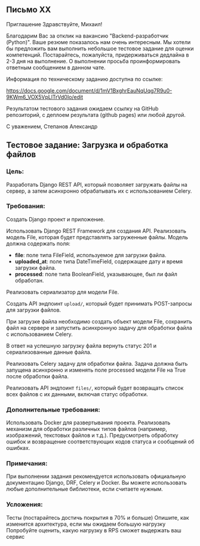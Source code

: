 ## Письмо ХХ
Приглашение
Здравствуйте, Михаил!

Благодарим Вас за отклик на вакансию "Backend-разработчик (Python)". Ваше резюме показалось нам очень интересным. Мы хотели бы предложить вам выполнить небольшое тестовое задание для оценки компетенций. Постарайтесь, пожалуйста, придерживаться дедлайна в 2-3 дня на выполнение. О выполнении просьба проинформировать ответным сообщением в данном чате.

Информация по техническому заданию доступна по ссылке:

https://docs.google.com/document/d/1mV1BxghrEauNqUqg7R9u0-9KWm6_VOX5VpLlTrVd0Io/edit

Результатом тестового задания ожидаем ссылку на GitHub репозиторий, с деплоем результата (github pages) или любой другой.

С уважением,
Степанов Александр


## Тестовое задание: Загрузка и обработка файлов
### Цель:
Разработать Django REST API, который позволяет загружать файлы на сервер, а затем асинхронно обрабатывать их с использованием Celery.
### Требования:
Создать Django проект и приложение.


Использовать Django REST Framework для создания API.
Реализовать модель File, которая будет представлять загруженные файлы. Модель должна содержать поля:

- __file__: поле типа FileField, используемое для загрузки файла.
- __uploaded_at__: поле типа DateTimeField, содержащее дату и время загрузки файла.
- __processed__: поле типа BooleanField, указывающее, был ли файл обработан.

Реализовать сериализатор для модели File.

Создать API эндпоинт `upload/`, который будет принимать POST-запросы для загрузки файлов.

При загрузке файла необходимо создать объект модели File, сохранить файл на сервере и запустить асинхронную задачу для обработки файла с использованием Celery. 

В ответ на успешную загрузку файла вернуть статус 201 и сериализованные данные файла.

Реализовать Celery задачу для обработки файла. Задача должна быть запущена асинхронно и изменять поле processed модели File на True после обработки файла.

Реализовать API эндпоинт `files/`, который будет возвращать список всех файлов с их данными, включая статус обработки.


### Дополнительные требования:
Использовать Docker для развертывания проекта.
Реализовать механизм для обработки различных типов файлов (например, изображений, текстовых файлов и т.д.).
Предусмотреть обработку ошибок и возвращение соответствующих кодов статуса и сообщений об ошибках.
### Примечания:
При выполнении задания рекомендуется использовать официальную документацию Django, DRF, Celery и Docker.
Вы можете использовать любые дополнительные библиотеки, если считаете нужным.
### Усложения:
Тесты (постарайтесь достичь покрытия в 70% и больше)
Опишите, как изменится архитектура, если мы ожидаем большую нагрузку
Попробуйте оценить, какую нагрузку в RPS сможет выдержать ваш сервис

